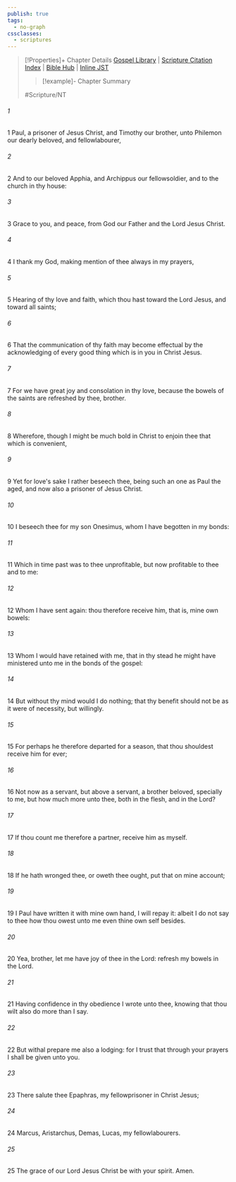 ```yaml
---
publish: true
tags:
  - no-graph
cssclasses:
  - scriptures
---
```

>[!Properties]+ Chapter Details
>[Gospel Library](https://churchofjesuschrist.org/study/scriptures/nt/phlm/1?lang=eng)    |    [Scripture Citation Index](https://scriptures.byu.edu/#09d01::c09d01)    |    [Bible Hub](https://biblehub.com/philemon/1.htm)    |    [Inline JST](https://scripturetoolbox.com/html/ic/Philemon/1.html)
>>[!example]- Chapter Summary
>> 
> 
>
>#Scripture/NT
###### 1
1 Paul, a prisoner of Jesus Christ, and Timothy our brother, unto Philemon our dearly beloved, and fellowlabourer,
###### 2
2 And to our beloved Apphia, and Archippus our fellowsoldier, and to the church in thy house:
###### 3
3 Grace to you, and peace, from God our Father and the Lord Jesus Christ.
###### 4
4 I thank my God, making mention of thee always in my prayers,
###### 5
5 Hearing of thy love and faith, which thou hast toward the Lord Jesus, and toward all saints;
###### 6
6 That the communication of thy faith may become effectual by the acknowledging of every good thing which is in you in Christ Jesus.
###### 7
7 For we have great joy and consolation in thy love, because the bowels of the saints are refreshed by thee, brother.
###### 8
8 Wherefore, though I might be much bold in Christ to enjoin thee that which is convenient,
###### 9
9 Yet for love's sake I rather beseech thee, being such an one as Paul the aged, and now also a prisoner of Jesus Christ.
###### 10
10 I beseech thee for my son Onesimus, whom I have begotten in my bonds:
###### 11
11 Which in time past was to thee unprofitable, but now profitable to thee and to me:
###### 12
12 Whom I have sent again: thou therefore receive him, that is, mine own bowels:
###### 13
13 Whom I would have retained with me, that in thy stead he might have ministered unto me in the bonds of the gospel:
###### 14
14 But without thy mind would I do nothing; that thy benefit should not be as it were of necessity, but willingly.
###### 15
15 For perhaps he therefore departed for a season, that thou shouldest receive him for ever;
###### 16
16 Not now as a servant, but above a servant, a brother beloved, specially to me, but how much more unto thee, both in the flesh, and in the Lord?
###### 17
17 If thou count me therefore a partner, receive him as myself.
###### 18
18 If he hath wronged thee, or oweth thee ought, put that on mine account;
###### 19
19 I Paul have written it with mine own hand, I will repay it: albeit I do not say to thee how thou owest unto me even thine own self besides.
###### 20
20 Yea, brother, let me have joy of thee in the Lord: refresh my bowels in the Lord.
###### 21
21 Having confidence in thy obedience I wrote unto thee, knowing that thou wilt also do more than I say.
###### 22
22 But withal prepare me also a lodging: for I trust that through your prayers I shall be given unto you.
###### 23
23 There salute thee Epaphras, my fellowprisoner in Christ Jesus;
###### 24
24 Marcus, Aristarchus, Demas, Lucas, my fellowlabourers.
###### 25
25 The grace of our Lord Jesus Christ be with your spirit. Amen.

